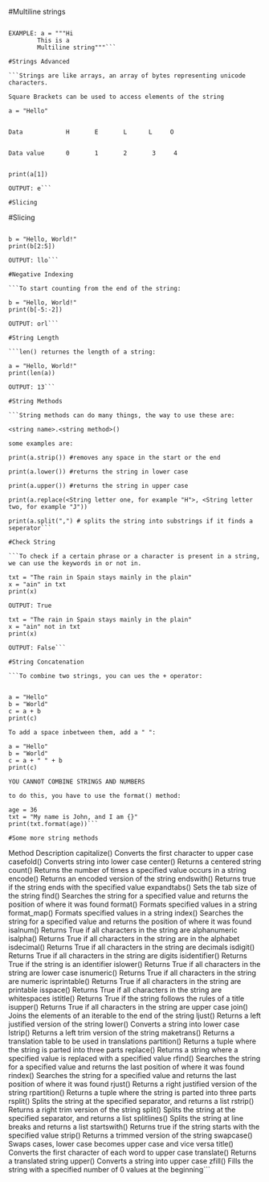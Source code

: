 #Multiline strings

```Just like multiline comments, multiline strings also use three double quotes:

EXAMPLE: a = """Hi
		This is a 
		Multiline string"""```

#Strings Advanced 

```Strings are like arrays, an array of bytes representing unicode characters. 

Square Brackets can be used to access elements of the string 

a = "Hello"


Data            H       E       L      L     O       
 

Data value      0       1       2       3     4


print(a[1])

OUTPUT: e```

#Slicing 

```

#Slicing 

```You can return a certain range of characters by using the slice syntax, Specify the start and end index, seperated with a colon, to return part of a string, for example: 

b = "Hello, World!"
print(b[2:5])

OUTPUT: llo```

#Negative Indexing 

```To start counting from the end of the string: 

b = "Hello, World!"
print(b[-5:-2])

OUTPUT: orl```

#String Length

```len() returnes the length of a string:

a = "Hello, World!"
print(len(a))

OUTPUT: 13``` 

#String Methods 

```String methods can do many things, the way to use these are: 

<string name>.<string method>()

some examples are: 

print(a.strip()) #removes any space in the start or the end 

print(a.lower()) #returns the string in lower case 

print(a.upper()) #returns the string in upper case 

print(a.replace(<String letter one, for example "H">, <String letter two, for example "J")) 

print(a.split(",") # splits the string into substrings if it finds a seperator``` 

#Check String

```To check if a certain phrase or a character is present in a string, we can use the keywords in or not in. 

txt = "The rain in Spain stays mainly in the plain"
x = "ain" in txt
print(x)

OUTPUT: True 

txt = "The rain in Spain stays mainly in the plain"
x = "ain" not in txt
print(x) 

OUTPUT: False```

#String Concatenation

```To combine two strings, you can ues the + operator:


a = "Hello"
b = "World"
c = a + b
print(c)

To add a space inbetween them, add a " ":

a = "Hello"
b = "World"
c = a + " " + b
print(c)

YOU CANNOT COMBINE STRINGS AND NUMBERS 

to do this, you have to use the format() method:

age = 36
txt = "My name is John, and I am {}"
print(txt.format(age))```

#Some more string methods

```
Method	        Description
capitalize()	Converts the first character to upper case
casefold()	Converts string into lower case
center()	Returns a centered string
count()	Returns the number of times a specified value occurs in a string
encode()	Returns an encoded version of the string
endswith()	Returns true if the string ends with the specified value
expandtabs()	Sets the tab size of the string
find()	Searches the string for a specified value and returns the position of where it was found
format()	Formats specified values in a string
format_map()	Formats specified values in a string
index()	Searches the string for a specified value and returns the position of where it was found
isalnum()	Returns True if all characters in the string are alphanumeric
isalpha()	Returns True if all characters in the string are in the alphabet
isdecimal()	Returns True if all characters in the string are decimals
isdigit()	Returns True if all characters in the string are digits
isidentifier()	Returns True if the string is an identifier
islower()	Returns True if all characters in the string are lower case
isnumeric()	Returns True if all characters in the string are numeric
isprintable()	Returns True if all characters in the string are printable
isspace()	Returns True if all characters in the string are whitespaces
istitle()	Returns True if the string follows the rules of a title
isupper()	Returns True if all characters in the string are upper case
join()	Joins the elements of an iterable to the end of the string
ljust()	Returns a left justified version of the string
lower()	Converts a string into lower case
lstrip()	Returns a left trim version of the string
maketrans()	Returns a translation table to be used in translations
partition()	Returns a tuple where the string is parted into three parts
replace()	Returns a string where a specified value is replaced with a specified value
rfind()	Searches the string for a specified value and returns the last position of where it was found
rindex()	Searches the string for a specified value and returns the last position of where it was found
rjust()	Returns a right justified version of the string
rpartition()	Returns a tuple where the string is parted into three parts
rsplit()	Splits the string at the specified separator, and returns a list
rstrip()	Returns a right trim version of the string
split()	Splits the string at the specified separator, and returns a list
splitlines()	Splits the string at line breaks and returns a list
startswith()	Returns true if the string starts with the specified value
strip()	Returns a trimmed version of the string
swapcase()	Swaps cases, lower case becomes upper case and vice versa
title()	Converts the first character of each word to upper case
translate()	Returns a translated string
upper()	Converts a string into upper case
zfill()	Fills the string with a specified number of 0 values at the beginning```



